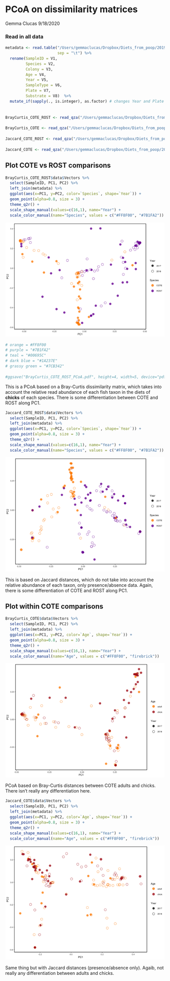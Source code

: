 PCoA on dissimilarity matrices
================
Gemma Clucas
9/18/2020

### Read in all data

``` r
metadata <- read.table("/Users/gemmaclucas/Dropbox/Diets_from_poop/2019_terns_puffins_fecal_data_analysis/MiFish/mdat.txt",
                       sep = "\t") %>% 
  rename(SampleID = V1, 
         Species = V2, 
         Colony = V3, 
         Age = V4, 
         Year = V5, 
         SampleType = V6, 
         Plate = V7, 
         Substrate = V8)  %>% 
  mutate_if(sapply(., is.integer), as.factor) # changes Year and Plate to factors for plotting, all others are already factors


BrayCurtis_COTE_ROST <- read_qza("/Users/gemmaclucas/Dropbox/Diets_from_poop/2019_terns_puffins_fecal_data_analysis/MiFish/final_taxonomy_superblast/Terns/COTE_ROST_chicks_Bray-Curtis-PCoA_rarefied400.qza")

BrayCurtis_COTE <- read_qza("/Users/gemmaclucas/Dropbox/Diets_from_poop/2019_terns_puffins_fecal_data_analysis/MiFish/final_taxonomy_superblast/Terns/COTE_Bray-Curtis-PCoA_rarefied400.qza")

Jaccard_COTE_ROST <- read_qza("/Users/gemmaclucas/Dropbox/Diets_from_poop/2019_terns_puffins_fecal_data_analysis/MiFish/final_taxonomy_superblast/Terns/COTE_ROST_chicks_Jaccard-PCoA_rarefied400.qza")

Jaccard_COTE <- read_qza("/Users/gemmaclucas/Dropbox/Diets_from_poop/2019_terns_puffins_fecal_data_analysis/MiFish/final_taxonomy_superblast/Terns/COTE_Jaccard-PCoA_rarefied400.qza")
```

## Plot COTE vs ROST comparisons

``` r
BrayCurtis_COTE_ROST$data$Vectors %>%
  select(SampleID, PC1, PC2) %>%
  left_join(metadata) %>%
  ggplot(aes(x=PC1, y=PC2, color=`Species`, shape=`Year`)) +
  geom_point(alpha=0.8, size = 3) + 
  theme_q2r() +
  scale_shape_manual(values=c(16,1), name="Year") + 
  scale_color_manual(name="Species", values = c("#FF8F00", "#7B1FA2")) 
```

![](PCoA_files/figure-gfm/unnamed-chunk-2-1.png)<!-- -->

``` r
# orange = #FF8F00
# purple = "#7B1FA2" 
# teal = "#00695C" 
# dark blue = "#1A237E"
# grassy green = "#7CB342"

#ggsave("BrayCurtis_COTE_ROST_PCoA.pdf", height=4, width=5, device="pdf")
```

This is a PCoA based on a Bray-Curtis dissimilarity matrix, which takes
into account the relative read abundance of each fish taxon in the diets
of **chicks** of each species. There is some differentiation between
COTE and ROST along PC1.

``` r
Jaccard_COTE_ROST$data$Vectors %>%
  select(SampleID, PC1, PC2) %>%
  left_join(metadata) %>%
  ggplot(aes(x=PC1, y=PC2, color=`Species`, shape=`Year`)) +
  geom_point(alpha=0.8, size = 3) + 
  theme_q2r() +
  scale_shape_manual(values=c(16,1), name="Year") + 
  scale_color_manual(name="Species", values = c("#FF8F00", "#7B1FA2")) 
```

![](PCoA_files/figure-gfm/unnamed-chunk-3-1.png)<!-- -->

This is based on Jaccard distances, which do not take into account the
relative abundance of each taxon, only presence/absence data. Again,
there is some differentiation of COTE and ROST along PC1.

## Plot within COTE comparisons

``` r
BrayCurtis_COTE$data$Vectors %>%
  select(SampleID, PC1, PC2) %>%
  left_join(metadata) %>%
  ggplot(aes(x=PC1, y=PC2, color=`Age`, shape=`Year`)) +
  geom_point(alpha=0.8, size = 3) + 
  theme_q2r() +
  scale_shape_manual(values=c(16,1), name="Year") + 
  scale_color_manual(name="Age", values = c("#FF8F00", "firebrick")) 
```

![](PCoA_files/figure-gfm/unnamed-chunk-4-1.png)<!-- -->

PCoA based on Bray-Curtis distances between COTE adults and chicks.
There isn’t really any differentiation here.

``` r
Jaccard_COTE$data$Vectors %>%
  select(SampleID, PC1, PC2) %>%
  left_join(metadata) %>%
  ggplot(aes(x=PC1, y=PC2, color=`Age`, shape=`Year`)) +
  geom_point(alpha=0.8, size = 3) + 
  theme_q2r() +
  scale_shape_manual(values=c(16,1), name="Year") + 
  scale_color_manual(name="Age", values = c("#FF8F00", "firebrick")) 
```

![](PCoA_files/figure-gfm/unnamed-chunk-5-1.png)<!-- -->

Same thing but with Jaccard distances (presence/absence only). Agaib,
not really any differentiation between adults and chicks.
